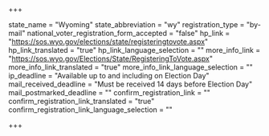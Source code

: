 +++

state_name = "Wyoming"
state_abbreviation = "wy"
registration_type = "by-mail"
national_voter_registration_form_accepted = "false"
hp_link = "https://sos.wyo.gov/elections/state/registeringtovote.aspx"
hp_link_translated = "true"
hp_link_language_selection = ""
more_info_link = "https://sos.wyo.gov/Elections/State/RegisteringToVote.aspx"
more_info_link_translated = "true"
more_info_link_language_selection = ""
ip_deadline = "Available up to and including on Election Day"
mail_received_deadline = "Must be received 14 days before Election Day"
mail_postmarked_deadline = ""
confirm_registration_link = ""
confirm_registration_link_translated = "true"
confirm_registration_link_language_selection = ""

+++